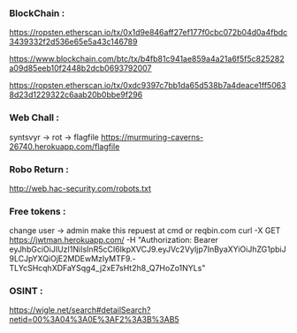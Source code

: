 ### BlockChain : 
https://ropsten.etherscan.io/tx/0x1d9e846aff27ef177f0cbc072b04d0a4fbdc3439332f2d536e65e5a43c146789

https://www.blockchain.com/btc/tx/b4fb81c941ae859a4a21a6f5f5c825282a09d85eeb10f2448b2dcb0693792007

https://ropsten.etherscan.io/tx/0xdc9397c7bb1da65d538b7a4deace1ff50638d23d1229322c6aab20b0bbe9f296

### Web Chall : 
syntsvyr -> rot -> flagfile
https://murmuring-caverns-26740.herokuapp.com/flagfile

### Robo Return :
http://web.hac-security.com/robots.txt

### Free tokens :
change user -> admin
make this repuest at cmd or reqbin.com
curl -X GET https://jwtman.herokuapp.com/ -H "Authorization: Bearer eyJhbGciOiJIUzI1NiIsInR5cCI6IkpXVCJ9.eyJVc2VyIjp7InByaXYiOiJhZG1pbiJ9LCJpYXQiOjE2MDEwMzIyMTF9.-TLYcSHcqhXDFaYSqg4_j2xE7sHt2h8_Q7HoZo1NYLs"

### OSINT :
https://wigle.net/search#detailSearch?netid=00%3A04%3A0E%3AF2%3A3B%3AB5

